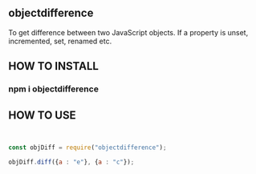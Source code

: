 ## objectdifference
To get difference between two JavaScript objects.
If a property is unset, incremented, set, renamed etc.

## HOW TO INSTALL
### npm i objectdifference

## HOW TO USE

```javascript


const objDiff = require("objectdifference"); 

objDiff.diff({a : "e"}, {a : "c"});


```
